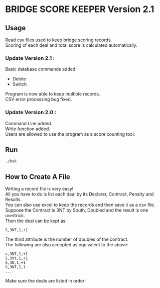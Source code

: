 # BRIDGE SCORE KEEPER Version 2.1


## Usage
Read csv files used to keep bridge scoring records.<br>
Scoring of each deal and total score is calculated automatically.

### Update Version 2.1 :
Basic database commands added:<br>
<ul>
<li>Delete</li>
<li>Switch</li>
</ul>
Program is now able to keep multiple records.<br>
CSV error processing bug fixed.

### Update Version 2.0 :
Command Line added.<br>
Write function added.<br>
Users are allowed to use the program as a score counting tool.<br>

## Run 
```
./bsk
```

## How to Create A File
Writing a record file is very easy! <br>
All you have to do is list each deal by its Declarer, Contract, Penalty and Results.<br>
You can also use excel to keep the records and then save it as a csv file.<br>
Suppose the Contract is 3NT by South, Doubled and the result is one overtrick.<br>
Then the deal can be kept as:
```
S,3NT,1,+1
```
The third attribute is the number of doubles of the contract.<br>
The following are also accepted as equivalent to the above:<br>
```
s,3NT,1,+1
S,3nt,1,+1
S,3N,1,+1
S,3NT,1,1
...
```
Make sure the deals are listed in order!



